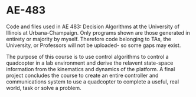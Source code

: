 # AE-483

Code and files used in AE 483: Decision Algorithms at the University of Illinois at Urbana-Champaign. Only programs shown are those generated in entirety or majority by myself. Therefore code belonging to TAs, the University, or Professors will not be uploaded- so some gaps may exist. 

The purpose of this course is to use control algorithms to control a quadcopter in a lab environment and derive the relavent state-space information from the kinematics and dynamics of the platform. A final project concludes the course to create an entire controller and communications system to use a quadcopter to complete a useful, real world, task or solve a problem. 

